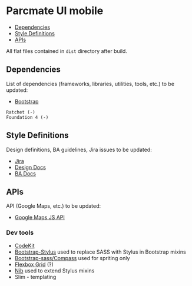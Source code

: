 # Parcmate UI mobile

- [Dependencies](#dependencies)
- [Style Definitions](#style-definitions)
- [APIs](#apis)

All flat files contained in ``dist`` directory after build.

## Dependencies

List of dependencies (frameworks, libraries, utilities, tools, etc.) to
be updated:

- [Bootstrap](http://getbootstrap.com/)

```
Ratchet (-)
Foundation 4 (-)
```

## Style Definitions

Design definitions, BA guidelines, Jira issues to be updated:

- [Jira](https://parcmate.atlassian.net/)
- [Design
  Docs](https://drive.google.com/folderview?id=0BxWzKe8reunNNS1tc2FBWkg3ckU&usp=drive_web&ddrp=1#)
- [BA
  Docs](https://drive.google.com/folderview?id=0Byz8qH47fbeFflFfemlqY1VsaUhsWnR5MldfT2hGeU9FMkRCWjJwQ2lyejcwLWo4cWZrdTA&usp=drive_web&ddrp=1)

## APIs

API (Google Maps, etc.) to be updated:

- [Google Maps JS
API](https://developers.google.com/maps/documentation/javascript/)

### Dev tools

- [CodeKit](http://incident57.com/codekit/)
- [Bootstrap-Stylus](https://github.com/maxmx/bootstrap-stylus/) used to
  replace SASS with Stylus in Bootstrap mixins
- [Bootstrap-sass/Compass](https://github.com/twbs/bootstrap-sass/) used
  for spriting only
- [Flexbox Grid](http://flexboxgrid.com/) (?)
- [Nib](http://tj.github.io/nib/) used to extend Stylus mixins
- Slim - templating
